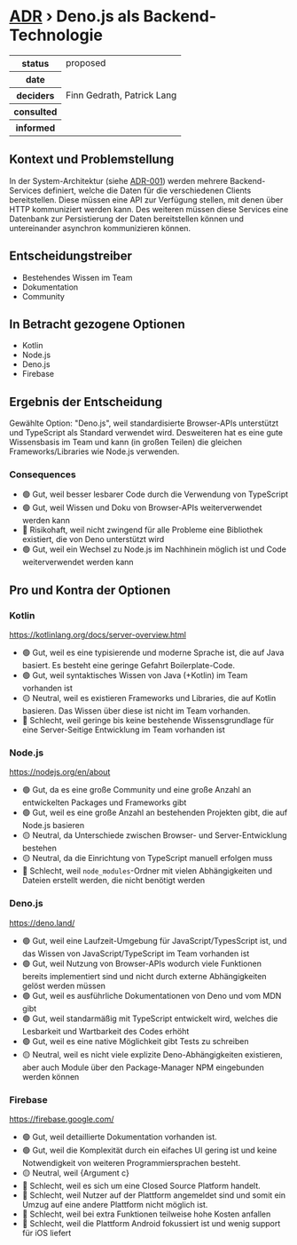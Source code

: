 # [ADR](./README.md) › Deno.js als Backend-Technologie

<table>
<tr>
<th>status</th>
<td>proposed</td><!-- {proposed / rejected / accepted / deprecated / … / superseded by ADR-0005 <0005-example.md>} -->
</tr>
<tr>
<th>date</th>
<td></td><!-- YYYY-MM-DD, when the decision was last updated -->
</tr>
<tr>
<th>deciders</th>
<td>Finn Gedrath, Patrick Lang</td><!-- list everyone involved in the decision -->
</tr>
<tr>
<th>consulted</th>
<td></td><!-- list everyone whose opinions are sought (typically subject-matter experts); and with whom there is a two-way communication -->
</tr>
<tr>
<th>informed</th>
<td></td><!-- list everyone who is kept up-to-date on progress; and with whom there is a one-way communication -->
</tr>
</table>


## Kontext und Problemstellung

In der System-Architektur (siehe [ADR-001](001-system-architecture.md)) werden mehrere Backend-Services definiert, welche die Daten für die verschiedenen Clients bereitstellen. Diese müssen eine API zur Verfügung stellen, mit denen über HTTP kommuniziert werden kann. Des weiteren müssen diese Services eine Datenbank zur Persistierung der Daten bereitstellen können und untereinander asynchron kommunizieren können.

<!-- Dies ist ein optionales Element. Sie können es gerne entfernen. -->
## Entscheidungstreiber

* Bestehendes Wissen im Team
* Dokumentation
* Community

## In Betracht gezogene Optionen

* Kotlin
* Node.js
* Deno.js
* Firebase

## Ergebnis der Entscheidung

Gewählte Option: "Deno.js", weil standardisierte Browser-APIs unterstützt und TypeScript als Standard verwendet wird. Desweiteren hat es eine gute Wissensbasis im Team und kann (in großen Teilen) die gleichen Frameworks/Libraries wie Node.js verwenden.

<!-- Dies ist ein optionales Element. Sie können es gerne entfernen. -->
### Consequences

* 🟢 Gut, weil besser lesbarer Code durch die Verwendung von TypeScript
* 🟢 Gut, weil Wissen und Doku von Browser-APIs weiterverwendet werden kann
* 🔴 Risikohaft, weil nicht zwingend für alle Probleme eine Bibliothek existiert, die von Deno unterstützt wird
* 🟢 Gut, weil ein Wechsel zu Node.js im Nachhinein möglich ist und Code weiterverwendet werden kann

<!-- Dies ist ein optionales Element. Sie können es gerne entfernen. -->
## Pro und Kontra der Optionen

### Kotlin

<https://kotlinlang.org/docs/server-overview.html>

* 🟢 Gut, weil es eine typisierende und moderne Sprache ist, die auf Java basiert. Es besteht eine geringe Gefahrt Boilerplate-Code.
* 🟢 Gut, weil syntaktisches Wissen von Java (+Kotlin) im Team vorhanden ist
* 🟡 Neutral, weil es existieren Frameworks und Libraries, die auf Kotlin basieren. Das Wissen über diese ist nicht im Team vorhanden.
* 🔴 Schlecht, weil geringe bis keine bestehende Wissensgrundlage für eine Server-Seitige Entwicklung im Team vorhanden ist

### Node.js

<https://nodejs.org/en/about>

* 🟢 Gut, da es eine große Community und eine große Anzahl an entwickelten Packages und Frameworks gibt
* 🟢 Gut, weil es eine große Anzahl an bestehenden Projekten gibt, die auf Node.js basieren
* 🟡 Neutral, da Unterschiede zwischen Browser- und Server-Entwicklung bestehen
* 🟡 Neutral, da die Einrichtung von TypeScript manuell erfolgen muss
* 🔴 Schlecht, weil `node_modules`-Ordner mit vielen Abhängigkeiten und Dateien erstellt werden, die nicht benötigt werden

### Deno.js

<https://deno.land/>

* 🟢 Gut, weil eine Laufzeit-Umgebung für JavaScript/TypesScript ist, und das Wissen von JavaScript/TypeScript im Team vorhanden ist
* 🟢 Gut, weil Nutzung von Browser-APIs wodurch viele Funktionen bereits implementiert sind und nicht durch externe Abhängigkeiten gelöst werden müssen
* 🟢 Gut, weil es ausführliche Dokumentationen von Deno und vom MDN gibt
* 🟢 Gut, weil standarmäßig mit TypeScript entwickelt wird, welches die Lesbarkeit und Wartbarkeit des Codes erhöht
* 🟢 Gut, weil es eine native Möglichkeit gibt Tests zu schreiben
* 🟡 Neutral, weil es nicht viele explizite Deno-Abhängigkeiten existieren, aber auch Module über den Package-Manager NPM eingebunden werden können

### Firebase

<https://firebase.google.com/>

* 🟢 Gut, weil detaillierte Dokumentation vorhanden ist.
* 🟢 Gut, weil die Komplexität durch ein eifaches UI gering ist und keine Notwendigkeit von weiteren Programmiersprachen besteht.
* 🟡 Neutral, weil {Argument c}
* 🔴 Schlecht, weil es sich um eine Closed Source Platform handelt.
* 🔴 Schlecht, weil Nutzer auf der Plattform angemeldet sind und somit ein Umzug auf eine andere Plattform nicht möglich ist.
* 🔴 Schlecht, weil bei extra Funktionen teilweise hohe Kosten anfallen
* 🔴 Schlecht, weil die Plattform Android fokussiert ist und wenig support für iOS liefert
